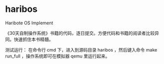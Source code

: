 haribos
=======

Haribote OS Implement

《30天自制操作系统》书籍的代码，逐日提交。方便代码和书籍的阅读者比较异同。快速抓住本书精髓。


测试运行：
在命令行 cmd 下，进入到源码目录 haribos ，然后键入命令 make run_full ，操作系统即可在模拟器 qemu 里运行起来。
